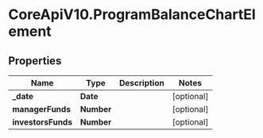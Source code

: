 # CoreApiV10.ProgramBalanceChartElement

## Properties
Name | Type | Description | Notes
------------ | ------------- | ------------- | -------------
**_date** | **Date** |  | [optional] 
**managerFunds** | **Number** |  | [optional] 
**investorsFunds** | **Number** |  | [optional] 


